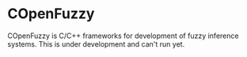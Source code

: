 # COpenFuzzy
COpenFuzzy is C/C++ frameworks for development of fuzzy inference systems. 
This is under development and can't run yet.
